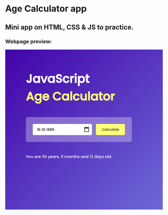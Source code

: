 # Age Calculator app

## Mini app on HTML, CSS & JS to practice.

### Webpage preview:
![image](https://github.com/dmitry1210/Age-Calculator-app/blob/main/img/age-calculator-app-screenshot.png)
